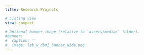 ```yaml
---
title: Research Projects 

# Listing view
view: compact

# Optional banner image (relative to `assets/media/` folder).
#banner:
#  caption: ''
#  image: lab_w_dbmi_banner_wide.png
--- 
```

